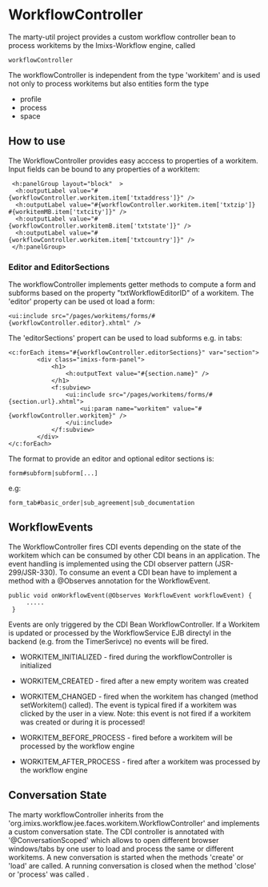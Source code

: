 # WorkflowController
 
The marty-util project provides a custom workflow controller bean to process workitems by the Imixs-Workflow engine, called 

    workflowController

The workflowController is independent from the type 'workitem' and is used not only to process workitems but also entities form the type 

 * profile
 * process
 * space



## How to use
The WorkflowController provides easy acccess to properties of a workitem. Input fields can be bound to any properties of a workitem:

	 <h:panelGroup layout="block"  >
	  <h:outputLabel value="#{workflowController.workitem.item['txtaddress']}" />
	  <h:outputLabel value="#{workflowController.workitem.item['txtzip']} #{workitemMB.item['txtcity']}" />
	  <h:outputLabel value="#{workflowController.workitemB.item['txtstate']}" />
	  <h:outputLabel value="#{workflowController.workitem.item['txtcountry']}" />
	 </h:panelGroup>

### Editor and EditorSections

The workflowController implements getter methods to compute a form and subforms based on the property "txtWorkflowEditorID" of a workitem. 
The 'editor' property can be used ot load a form:

	<ui:include src="/pages/workitems/forms/#{workflowController.editor}.xhtml" />
							
The 'editorSections' propert can be used to load subforms e.g. in tabs:

	<c:forEach items="#{workflowController.editorSections}" var="section">
			<div class="imixs-form-panel">
				<h1>
					<h:outputText value="#{section.name}" />
				</h1>
				<f:subview>
					<ui:include src="/pages/workitems/forms/#{section.url}.xhtml">
						<ui:param name="workitem" value="#{workflowController.workitem}" />
					</ui:include>
				</f:subview>
			</div>
	</c:forEach>

The format to provide an editor and optional editor sections is:

	form#subform|subform[...]

e.g:

	form_tab#basic_order|sub_agreement|sub_documentation
   
## WorkflowEvents

The WorkflowController fires CDI events depending on the state of the workitem which can be consumed by other CDI beans in an application. The event handling is implemented using the CDI observer pattern (JSR-299/JSR-330). To consume an event a CDI bean have to implement a method with a @Observes annotation for the WorkflowEvent.

    public void onWorkflowEvent(@Observes WorkflowEvent workflowEvent) {
         .....
     }   

Events are only triggered by the CDI Bean WorkflowController. If a Workitem is updated or processed by the WorkflowService EJB directyl in the backend (e.g. from the TimerSerivce) no events will be fired.

 * WORKITEM_INITIALIZED - fired during the workflowController is initialized

 * WORKITEM_CREATED - fired after a new empty woritem was created

 * WORKITEM_CHANGED - fired when the workitem has changed (method setWorkitem() called). The event is typical fired if a workitem was clicked by the user in a view. Note: this event is not fired if a workitem was created or during it is processed!

 * WORKITEM_BEFORE_PROCESS - fired before a workitem will be processed by the workflow engine

 * WORKITEM_AFTER_PROCESS - fired after a workitem was processed by the workflow engine


## Conversation State
The marty workflowController inherits from the 'org.imixs.workflow.jee.faces.workitem.WorkflowController' and implements a custom conversation state. 
The CDI controller is annotated with '@ConversationScoped' which allows to open different browser windows/tabs by one user to load and process the same or different workitems. 
A new conversation is started when the methods 'create' or 'load' are called. A running conversation is closed when the method 'close' or 'process' was called .
 